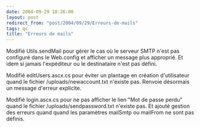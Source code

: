 ```yaml
---
date: 2004-09-29 18:26:00
layout: post
redirect_from: "post/2004/09/29/Erreurs-de-mails"
tags: qc
title: "Erreurs de mails"
---
```


Modifié Utils.sendMail pour gérer le cas où le serveur SMTP n'est pas
configuré dans le Web.config et afficher un message plus approprié. Et idem si
jamais l'expéditeur ou le destinataire n'est pas défini.

Modifié editUsers.ascx.cs pour éviter un plantage en création d'utilisateur
quand le fichier /uploads/newaccount.txt n'existe pas. Renvoie désormais un
message d'erreur explicite.

Modifié login.ascx.cs pour ne pas afficher le lien "Mot de passe perdu"
quand le fichier /uploads/sendpassword.txt n'existe pas. Et ajouté gestion des
erreurs quand quand les paramètres mailSmtp ou mailFrom ne sont pas
définis.
